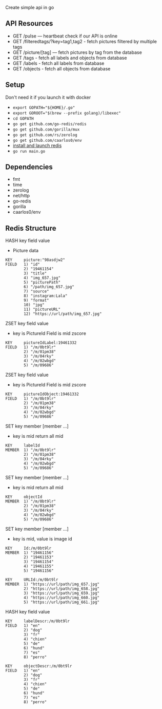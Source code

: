Create simple api in go

## API Resources

- GET /pulse — heartbeat check if our API is online
- GET /filteredtags/?key=tag1,tag2 - fetch pictures filtered by multiple tags
- GET /picture/[tag] — fetch pictures by tag from the database
- GET /tags - fetch all labels and objects from database
- GET /labels - fetch all labels from database
- GET /objects - fetch all objects from database

## Setup

Don't need it if you launch it with docker

* ```export GOPATH="${HOME}/.go"```
* ```export GOROOT="$(brew --prefix golang)/libexec"```
* ```cd GOPATH```
* ```go get github.com/go-redis/redis```
* ```go get github.com/gorilla/mux```
* ```go get github.com/rs/zerolog```
* ```go get github.com/caarlos0/env```
* [install and launch redis](https://redis.io/topics/quickstart)
* ```go run main.go```

## Dependencies

* fmt
* time
* zerolog
* net/http
* go-redis
* gorilla
* caarlos0/env

## Redis Structure

HASH    key field value
- Picture data

```
KEY     picture:"98asdjw2"
FIELD   1) "id"
        2) "19461154"
        3) "title"
        4) "img_657.jpg"
        5) "picturePath"
        6) "/path/img_657.jpg"
        7) "source"
        8) "instagram:Lala"
        9) "format"
        10) "jpg"
        11) "pictureURL"
        12) "https://url/path/img_657.jpg"
```

ZSET    key field value
- key is PictureId Field is mid zscore

```
KEY     pictureIdLabel:19461332
FIELD   1) "/m/0bt9lr"
        2) "/m/01pm38"
        3) "/m/04rky"
        4) "/m/02wbgd"
        5) "/m/09686"
```

ZSET    key field value
- key is PictureId Field is mid zscore

```
KEY     pictureIdObject:19461332
FIELD   1) "/m/0bt9lr"
        2) "/m/01pm38"
        3) "/m/04rky"
        4) "/m/02wbgd"
        5) "/m/09686"
```

SET     key member [member ...]
 - key is mid return all mid

```
KEY     labelId
MEMBER  1) "/m/0bt9lr"
        2) "/m/01pm38"
        3) "/m/04rky"
        4) "/m/02wbgd"
        5) "/m/09686"
```

SET     key member [member ...]
 - key is mid return all mid

```
KEY     objectId
MEMBER  1) "/m/0bt9lr"
        2) "/m/01pm38"
        3) "/m/04rky"
        4) "/m/02wbgd"
        5) "/m/09686"
```

SET     key member [member ...]
 - key is mid, value is image id

```
KEY     Id:/m/0bt9lr
MEMBER  1) "19461156"
        2) "19461153"
        3) "19461154"
        4) "19461155"
        5) "19461156"
```

```
KEY     URLId:/m/0bt9lr
MEMBER  1) "https://url/path/img_657.jpg"
        2) "https://url/path/img_658.jpg"
        3) "https://url/path/img_659.jpg"
        4) "https://url/path/img_660.jpg"
        5) "https://url/path/img_661.jpg"
```

HASH    key field value

```
KEY     labelDescr:/m/0bt9lr
FIELD   1) "en"
        2) "dog"
        3) "fr"
        4) "chien"
        5) "de"
        6) "hund"
        7) "es"
        8) "perro"
```

```
KEY     objectDescr:/m/0bt9lr
FIELD   1) "en"
        2) "dog"
        3) "fr"
        4) "chien"
        5) "de"
        6) "hund"
        7) "es"
        8) "perro"
```